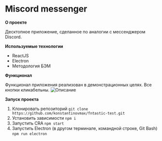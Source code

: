 # Miscord messenger

**О проекте**

Десктопное приложение, сделанное по аналогии с мессенджером Discord.


**Используемые технологии**

* ReactJS
* Electron
* Методология БЭМ


**Функционал**

Функционал приложения реализован в демонстрационных целях. Все кнопки кликабельны.
![Описание](http://dl3.joxi.net/drive/2021/04/04/0036/3794/2383570/70/c627e58124.jpg "Описание")



**Запуск проекта**
1. Клонировать репозиторий `git clone https://github.com/konstantinovmax/fntastic-test.git`
2. Установить зависимости `npm i`
3. Запустить CRA `npm start`
4. Запустить Electron (в другом терминале, командной строке, Git Bash) `npm run electron`
